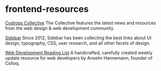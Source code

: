 # frontend-resources

[Codrops Collective](https://tympanus.net/codrops/collective/) The Collective features the latest news and resources from the web design & web development community. 

[Sidebar](https://sidebar.io/) Since 2012, Sidebar has been collecting the best links about UI design, typography, CSS, user research, and all other facets of design.

[Web Development Reading List](https://wdrl.info/) A handcrafted, carefully created weekly update resource for web developers by Anselm Hannemann, founder of Colloq. 
